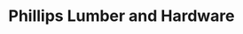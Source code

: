 ---
title: "Phillips Lumber and Hardware"
url: /phillips/phillips-lumber-and-hardware/
shop: Eisenwaren
---